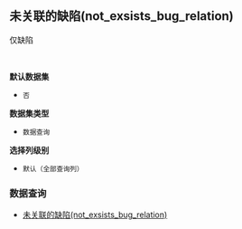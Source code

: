 ## 未关联的缺陷(not_exsists_bug_relation) <!-- {docsify-ignore-all} -->

仅缺陷

<br>
<p class="panel-title"><b>默认数据集</b></p>

* `否`

<p class="panel-title"><b>数据集类型</b></p>

* `数据查询`

<p class="panel-title"><b>选择列级别</b></p>

* `默认（全部查询列）`




### 数据查询
  * [未关联的缺陷(not_exsists_bug_relation)](module/ProjMgmt/work_item/query/not_exsists_bug_relation)
